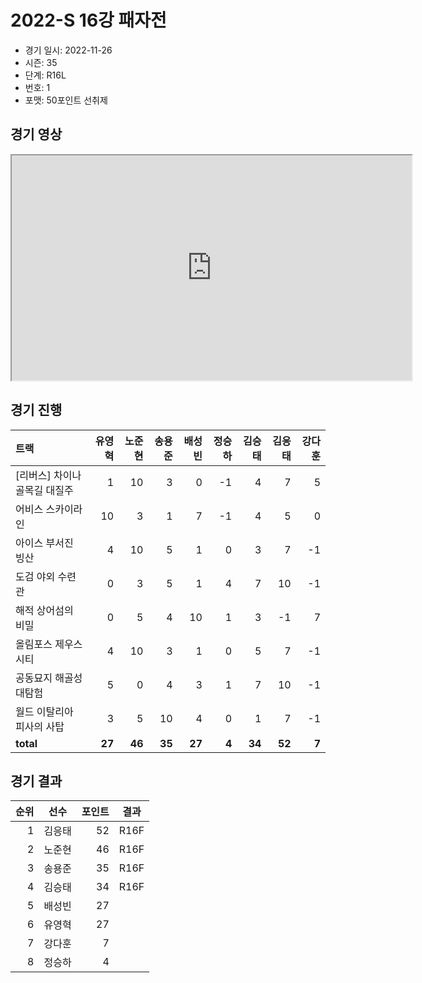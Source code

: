 # 2022-S 16강 패자전

- 경기 일시: 2022-11-26
- 시즌: 35
- 단계: R16L
- 번호: 1
- 포맷: 50포인트 선취제





## 경기 영상
<iframe width="640" height="360" allow="fullscreen;"
src="https://www.youtube.com/embed/pVO73yo8iao">
</iframe>

## 경기 진행

| 트랙 | 유영혁 | 노준현 | 송용준 | 배성빈 | 정승하 | 김승태 | 김응태 | 강다훈 |
|:---|---:|---:|---:|---:|---:|---:|---:|---:|
| [리버스] 차이나 골목길 대질주 | 1 | 10 | 3 | 0 | -1 | 4 | 7 | 5 |
| 어비스 스카이라인 | 10 | 3 | 1 | 7 | -1 | 4 | 5 | 0 |
| 아이스 부서진 빙산 | 4 | 10 | 5 | 1 | 0 | 3 | 7 | -1 |
| 도검 야외 수련관 | 0 | 3 | 5 | 1 | 4 | 7 | 10 | -1 |
| 해적 상어섬의 비밀 | 0 | 5 | 4 | 10 | 1 | 3 | -1 | 7 |
| 올림포스 제우스 시티 | 4 | 10 | 3 | 1 | 0 | 5 | 7 | -1 |
| 공동묘지 해골성 대탐험 | 5 | 0 | 4 | 3 | 1 | 7 | 10 | -1 |
| 월드 이탈리아 피사의 사탑 | 3 | 5 | 10 | 4 | 0 | 1 | 7 | -1 |
| __total__ | __27__ | __46__ | __35__ | __27__ | __4__ | __34__ | __52__ | __7__ |




## 경기 결과

| 순위 | 선수 | 포인트 | 결과 |
|---:|:---:|---:|:---:|
| 1 | 김응태 | 52 | R16F |
| 2 | 노준현 | 46 | R16F |
| 3 | 송용준 | 35 | R16F |
| 4 | 김승태 | 34 | R16F |
| 5 | 배성빈 | 27 |  |
| 6 | 유영혁 | 27 |  |
| 7 | 강다훈 | 7 |  |
| 8 | 정승하 | 4 |  |

